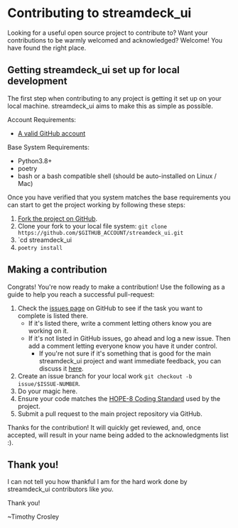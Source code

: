 Contributing to streamdeck_ui
========

Looking for a useful open source project to contribute to?
Want your contributions to be warmly welcomed and acknowledged?
Welcome! You have found the right place.

## Getting streamdeck_ui set up for local development
The first step when contributing to any project is getting it set up on your local machine. streamdeck_ui aims to make this as simple as possible.

Account Requirements:

- [A valid GitHub account](https://github.com/join)

Base System Requirements:

- Python3.8+
- poetry
- bash or a bash compatible shell (should be auto-installed on Linux / Mac)

Once you have verified that you system matches the base requirements you can start to get the project working by following these steps:

1. [Fork the project on GitHub](https://github.com/timothycrosley/streamdeck_ui/fork).
2. Clone your fork to your local file system:
    `git clone https://github.com/$GITHUB_ACCOUNT/streamdeck_ui.git`
3. `cd streamdeck_ui
4. `poetry install`

## Making a contribution
Congrats! You're now ready to make a contribution! Use the following as a guide to help you reach a successful pull-request:

1. Check the [issues page](https://github.com/timothycrosley/streamdeck_ui/issues) on GitHub to see if the task you want to complete is listed there.
    - If it's listed there, write a comment letting others know you are working on it.
    - If it's not listed in GitHub issues, go ahead and log a new issue. Then add a comment letting everyone know you have it under control.
        - If you're not sure if it's something that is good for the main streamdeck_ui project and want immediate feedback, you can discuss it [here](https://gitter.im/timothycrosley/streamdeck-ui).
2. Create an issue branch for your local work `git checkout -b issue/$ISSUE-NUMBER`.
3. Do your magic here.
4. Ensure your code matches the [HOPE-8 Coding Standard](https://github.com/hugapi/HOPE/blob/master/all/HOPE-8--Style-Guide-for-Hug-Code.md#hope-8----style-guide-for-hug-code) used by the project.
5. Submit a pull request to the main project repository via GitHub.

Thanks for the contribution! It will quickly get reviewed, and, once accepted, will result in your name being added to the acknowledgments list :).

## Thank you!
I can not tell you how thankful I am for the hard work done by streamdeck_ui contributors like *you*.

Thank you!

~Timothy Crosley

